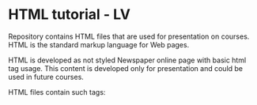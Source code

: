 # HTML tutorial - LV

Repository contains HTML files that are used for presentation on courses. 
HTML is the standard markup language for Web pages.

HTML is developed as not styled Newspaper online page with basic html tag usage.
This content is developed only for presentation and could be used in future courses.

HTML files contain such tags: 
  <html>
  <head>
  <title>
  <meta>
  <link>
  <body>
  <div>
  <h1>
  <h4>
  <p>
  <a>
  <video>
  <img>
  <ol>
  <ul>
  <li>
  <em>
  <strong>
  <table>
  <tr>
  <th>
  <td>
  <form>
  <input>
    
//TODO translate comments and content to English and complete HTML structure with additional tags.
